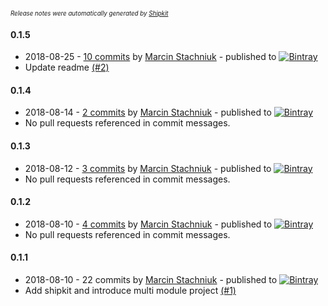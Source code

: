 <sup><sup>*Release notes were automatically generated by [Shipkit](http://shipkit.org/)*</sup></sup>

#### 0.1.5
 - 2018-08-25 - [10 commits](https://github.com/mstachniuk/graphql-schema-from-introspection-generator/compare/v0.1.4...v0.1.5) by [Marcin Stachniuk](https://github.com/mstachniuk) - published to [![Bintray](https://img.shields.io/badge/Bintray-0.1.5-green.svg)](https://bintray.com/mstachniuk/mstachniuk-maven-repo/maven/0.1.5)
 - Update readme [(#2)](https://github.com/mstachniuk/graphql-schema-from-introspection-generator/pull/2)

#### 0.1.4
 - 2018-08-14 - [2 commits](https://github.com/mstachniuk/graphql-schema-from-introspection-generator/compare/v0.1.3...v0.1.4) by [Marcin Stachniuk](https://github.com/mstachniuk) - published to [![Bintray](https://img.shields.io/badge/Bintray-0.1.4-green.svg)](https://bintray.com/mstachniuk/mstachniuk-maven-repo/maven/0.1.4)
 - No pull requests referenced in commit messages.

#### 0.1.3
 - 2018-08-12 - [3 commits](https://github.com/mstachniuk/graphql-schema-from-introspection-generator/compare/v0.1.2...v0.1.3) by [Marcin Stachniuk](https://github.com/mstachniuk) - published to [![Bintray](https://img.shields.io/badge/Bintray-0.1.3-green.svg)](https://bintray.com/mstachniuk/mstachniuk-maven-repo/maven/0.1.3)
 - No pull requests referenced in commit messages.

#### 0.1.2
 - 2018-08-10 - [4 commits](https://github.com/mstachniuk/graphql-schema-from-introspection-generator/compare/v0.1.1...v0.1.2) by [Marcin Stachniuk](https://github.com/mstachniuk) - published to [![Bintray](https://img.shields.io/badge/Bintray-0.1.2-green.svg)](https://bintray.com/mstachniuk/mstachniuk-maven-repo/maven/0.1.2)
 - No pull requests referenced in commit messages.

#### 0.1.1
 - 2018-08-10 - 22 commits by [Marcin Stachniuk](https://github.com/mstachniuk) - published to [![Bintray](https://img.shields.io/badge/Bintray-0.1.1-green.svg)](https://bintray.com/mstachniuk/mstachniuk-maven-repo/maven/0.1.1)
 - Add shipkit and introduce multi module project [(#1)](https://github.com/mstachniuk/graphql-schema-from-introspection-generator/pull/1)

